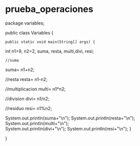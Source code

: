 # prueba_operaciones
package variables;


public class Variables {

   
    public static void main(String[] args) {
   int n1=9, n2=2, suma, resta, multi,divi, resi;
   
    //suma
   suma= n1+n2;
   
   //resta
   resta= n1-n2;
   
   //multiplicacion
   multi= n1*n2;
   
   //division
   divi= n1/n2;
   
   //residuo
   resi= n1%n2;
   
   
   System.out.println(suma+"\n");
   System.out.println(resta+"\n");
   System.out.println(multi+"\n");  
   System.out.println(divi+"\n");
   System.out.println(resi+"\n");
    }

}
